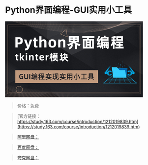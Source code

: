 # Python界面编程-GUI实用小工具

![img](../../../assets/study163/free/65a8d395d85d4887ab55ed582414f6c9.jpg)

> 价格：免费

> [官方链接：https://study.163.com/course/introduction/1212019839.htm](https://study.163.com/course/introduction/1212019839.htm)

> [阿里网盘：]()

> [百度网盘：]()

> [夸克网盘：]()

